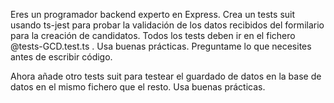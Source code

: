 Eres un programador backend experto en Express. Crea un tests suit usando ts-jest para probar la validación de los datos recibidos del formilario para la creación de candidatos. Todos los tests deben ir en el fichero @tests-GCD.test.ts . Usa buenas prácticas. Preguntame lo que necesites antes de escribir código.

Ahora añade otro tests suit para testear el guardado de datos en la base de datos en el mismo fichero que el resto. Usa buenas prácticas.